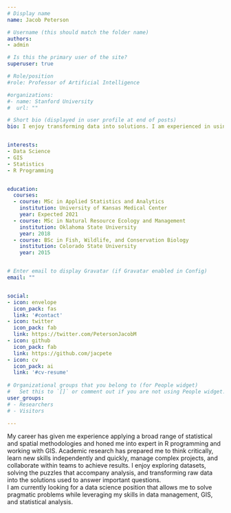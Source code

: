 ```yaml
---
# Display name
name: Jacob Peterson

# Username (this should match the folder name)
authors:
- admin

# Is this the primary user of the site?
superuser: true

# Role/position
#role: Professor of Artificial Intelligence

#organizations:
#- name: Stanford University
#  url: ""

# Short bio (displayed in user profile at end of posts)
bio: I enjoy transforming data into solutions. I am experienced in using using a combination of GIS and R to wrangle and analyze data.


interests:
- Data Science
- GIS
- Statistics
- R Programming


education:
  courses:
  - course: MSc in Applied Statistics and Analytics
    institution: University of Kansas Medical Center
    year: Expected 2021
  - course: MSc in Natural Resource Ecology and Management
    institution: Oklahoma State University
    year: 2018
  - course: BSc in Fish, Wildlife, and Conservation Biology
    institution: Colorado State University
    year: 2015


# Enter email to display Gravatar (if Gravatar enabled in Config)
email: ""


social:
- icon: envelope
  icon_pack: fas
  link: '#contact'
- icon: twitter
  icon_pack: fab
  link: https://twitter.com/PetersonJacobM
- icon: github
  icon_pack: fab
  link: https://github.com/jacpete
- icon: cv
  icon_pack: ai
  link: '#cv-resume'
  
# Organizational groups that you belong to (for People widget)
#   Set this to `[]` or comment out if you are not using People widget.
user_groups:
# - Researchers
# - Visitors

---
```


My career has given me experience applying a broad range of statistical and spatial methodologies and honed me into expert in R programming and working with GIS.
Academic research has prepared me  to think critically, learn new skills independently and quickly, manage complex projects, and collaborate within teams to achieve results.
I enjoy exploring datasets, solving the puzzles that accompany analysis, and transforming raw data into the solutions used to answer important questions.  
I am currently looking for a data science position that allows me to solve pragmatic problems while leveraging my skills in data management, GIS, and statistical analysis.


